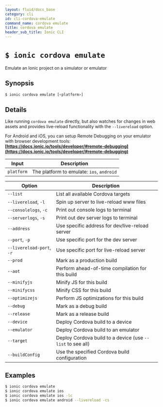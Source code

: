 ```yaml
---
layout: fluid/docs_base
category: cli
id: cli-cordova-emulate
command_name: cordova emulate
title: cordova emulate
header_sub_title: Ionic CLI
---
```


# `$ ionic cordova emulate`

Emulate an Ionic project on a simulator or emulator
## Synopsis

```bash
$ ionic cordova emulate [<platform>]
```
  
## Details

Like running `cordova emulate` directly, but also watches for changes in web assets and provides live-reload functionality with the `--livereload` option.

For Android and iOS, you can setup Remote Debugging on your emulator with browser development tools: **[https://docs.ionic.io/tools/developer/#remote-debugging](https://docs.ionic.io/tools/developer/#remote-debugging)**


Input | Description
----- | ----------
`platform` | The platform to emulate: `ios`, `android`


Option | Description
------ | ----------
`--list` | List all available Cordova targets
`--livereload`, `-l` | Spin up server to live-reload www files
`--consolelogs`, `-c` | Print out console logs to terminal
`--serverlogs`, `-s` | Print out dev server logs to terminal
`--address` | Use specific address for dev/live-reload server
`--port`, `-p` | Use specific port for the dev server
`--livereload-port`, `-r` | Use specific port for live-reload server
`--prod` | Mark as a production build
`--aot` | Perform ahead-of-time compilation for this build
`--minifyjs` | Minify JS for this build
`--minifycss` | Minify CSS for this build
`--optimizejs` | Perform JS optimizations for this build
`--debug` | Mark as a debug build
`--release` | Mark as a release build
`--device` | Deploy Cordova build to a device
`--emulator` | Deploy Cordova build to an emulator
`--target` | Deploy Cordova build to a device (use `--list` to see all)
`--buildConfig` | Use the specified Cordova build configuration

## Examples

```bash
$ ionic cordova emulate 
$ ionic cordova emulate ios
$ ionic cordova emulate ios -lc
$ ionic cordova emulate android --livereload -cs
```
